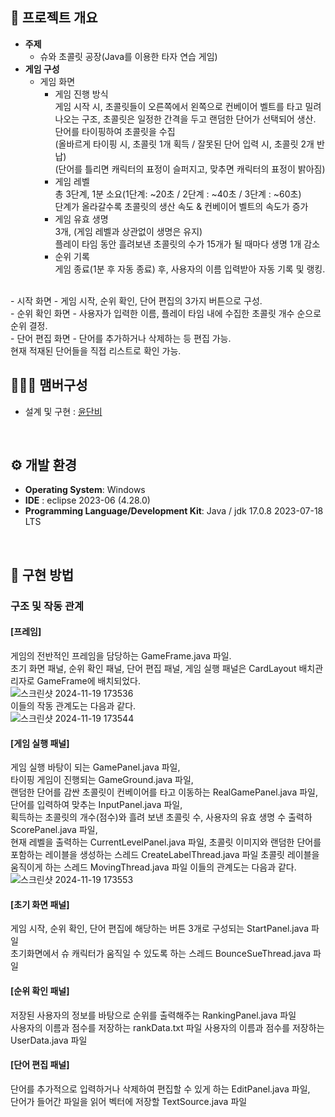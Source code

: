 ## 🚩 프로젝트 개요
- **주제**
  - 슈와 초콜릿 공장(Java를 이용한 타자 연습 게임)
- **게임 구성**
  - 게임 화면
    - 게임 진행 방식
     <br> 게임 시작 시, 초콜릿들이 오른쪽에서 왼쪽으로 컨베이어 벨트를 타고 밀려나오는 구조, 초콜릿은 일정한 간격을 두고 랜덤한 단어가 선택되어 생산.
     <br> 단어를 타이핑하여 초콜릿을 수집<br>
      (올바르게 타이핑 시, 초콜릿 1개 획득 / 잘못된 단어 입력 시, 초콜릿 2개 반납)<br>
      (단어를 틀리면 캐릭터의 표정이 슬퍼지고, 맞추면 캐릭터의 표정이 밝아짐)
    - 게임 레벨
     <br> 총 3단계, 1분 소요(1단계: ~20초 / 2단계 : ~40초 / 3단계 : ~60초)
     <br> 단계가 올라갈수록 초콜릿의 생산 속도 & 컨베이어 벨트의 속도가 증가
    - 게임 유효 생명
     <br> 3개, (게임 레벨과 상관없이 생명은 유지)
     <br> 플레이 타임 동안 흘려보낸 초콜릿의 수가 15개가 될 때마다 생명 1개 감소
    - 순위 기록
     <br> 게임 종료(1분 후 자동 종료) 후, 사용자의 이름 입력받아 자동 기록 및 랭킹.
<br>
  - 시작 화면
    - 게임 시작, 순위 확인, 단어 편집의 3가지 버튼으로 구성.
<br>
  - 순위 확인 화면
    - 사용자가 입력한 이름, 플레이 타임 내에 수집한 초콜릿 개수 순으로 순위 결정.
<br>
  - 단어 편집 화면
    - 단어를 추가하거나 삭제하는 등 편집 가능.
    <br>현재 적재된 단어들을 직접 리스트로 확인 가능.
<br>

## 🧑‍🤝‍🧑 맴버구성
 - 설계 및 구현 : [윤단비](https://github.com/yoondanbi) 

<br>

 ## ⚙️ 개발 환경
- **Operating System**: Windows
- **IDE** : eclipse 2023-06 (4.28.0)
- **Programming Language/Development Kit**: Java / jdk 17.0.8 2023-07-18 LTS
<br>

## 💝 구현 방법
### 구조 및 작동 관계
#### [프레임] 
게임의 전반적인 프레임을 담당하는 GameFrame.java 파일.  
초기 화면 패널, 순위 확인 패널, 단어 편집 패널, 게임 실행 패널은 CardLayout 배치관리자로 
GameFrame에 배치되었다.
<br>
![스크린샷 2024-11-19 173536](https://github.com/user-attachments/assets/d36336cc-faaf-463e-af9f-263b98aab2ec)
<br>
이들의 작동 관계도는 다음과 같다. 
<br>
![스크린샷 2024-11-19 173544](https://github.com/user-attachments/assets/89b6568a-99e8-41db-b587-cdae8b14ad1a)
<br>
#### [게임 실행 패널]  
게임 실행 바탕이 되는 GamePanel.java 파일,  
타이핑 게임이 진행되는 GameGround.java 파일,  
랜덤한 단어를 감싼 초콜릿이 컨베이어를 타고 이동하는 RealGamePanel.java 파일,  
단어를 입력하여 맞추는 InputPanel.java 파일,  
획득하는 초콜릿의 개수(점수)와 흘려 보낸 초콜릿 수, 사용자의 유효 생명 수 출력하 
ScorePanel.java 파일,  
현재 레벨을 출력하는 CurrentLevelPanel.java 파일, 
초콜릿 이미지와 랜덤한 단어를 포함하는 레이블을 생성하는 스레드 CreateLabelThread.java 파일 
초콜릿 레이블을 움직이게 하는 스레드 MovingThread.java 파일 
이들의 관계도는 다음과 같다.
<br>
![스크린샷 2024-11-19 173553](https://github.com/user-attachments/assets/d90b0f7a-054c-4ce2-910f-6f016fb742d9)
<br>
#### [초기 화면 패널]  
게임 시작, 순위 확인, 단어 편집에 해당하는 버튼 3개로 구성되는 StartPanel.java 파일  
초기화면에서 슈 캐릭터가 움직일 수 있도록 하는 스레드 BounceSueThread.java 파일 
#### [순위 확인 패널]  
저장된 사용자의 정보를 바탕으로 순위를 출력해주는 RankingPanel.java 파일  
사용자의 이름과 점수를 저장하는 rankData.txt 파일 
사용자의 이름과 점수를 저장하는 UserData.java 파일 
#### [단어 편집 패널]  
단어를 추가적으로 입력하거나 삭제하여 편집할 수 있게 하는 EditPanel.java 파일,  
단어가 들어간 파일을 읽어 벡터에 저장할 TextSource.java 파일

